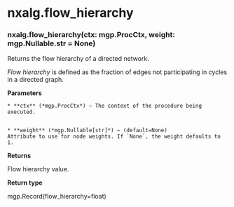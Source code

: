 # nxalg.flow_hierarchy


### nxalg.flow_hierarchy(ctx: mgp.ProcCtx, weight: mgp.Nullable.str = None)
Returns the flow hierarchy of a directed network.

*Flow hierarchy* is defined as the fraction of edges not participating
in cycles in a directed graph.


**Parameters**

    
    * **ctx** (*mgp.ProcCtx*) – The context of the procedure being executed.


    * **weight** (*mgp.Nullable[str]*) – (default=None)
    Attribute to use for node weights. If `None`, the weight defaults to 1.



**Returns**

Flow hierarchy value.



**Return type**

mgp.Record(flow_hierarchy=float)
